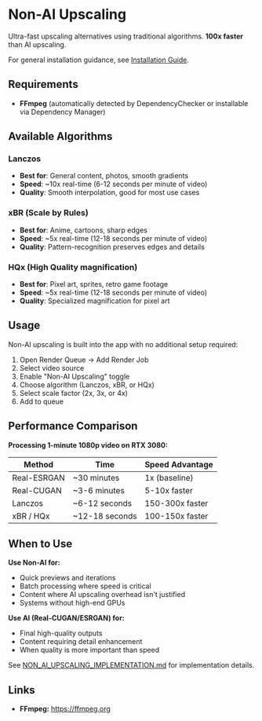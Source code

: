# Non-AI Upscaling

Ultra-fast upscaling alternatives using traditional algorithms. **100x faster** than AI upscaling.

For general installation guidance, see [Installation Guide](../installation.md).

## Requirements
- **FFmpeg** (automatically detected by DependencyChecker or installable via Dependency Manager)

## Available Algorithms

### Lanczos
- **Best for**: General content, photos, smooth gradients
- **Speed**: ~10x real-time (6-12 seconds per minute of video)
- **Quality**: Smooth interpolation, good for most use cases

### xBR (Scale by Rules)
- **Best for**: Anime, cartoons, sharp edges
- **Speed**: ~5x real-time (12-18 seconds per minute of video)
- **Quality**: Pattern-recognition preserves edges and details

### HQx (High Quality magnification)
- **Best for**: Pixel art, sprites, retro game footage
- **Speed**: ~5x real-time (12-18 seconds per minute of video)
- **Quality**: Specialized magnification for pixel art

## Usage

Non-AI upscaling is built into the app with no additional setup required:

1. Open Render Queue → Add Render Job
2. Select video source
3. Enable "Non-AI Upscaling" toggle
4. Choose algorithm (Lanczos, xBR, or HQx)
5. Select scale factor (2x, 3x, or 4x)
6. Add to queue

## Performance Comparison

**Processing 1-minute 1080p video on RTX 3080:**

| Method | Time | Speed Advantage |
|--------|------|-----------------|
| Real-ESRGAN | ~30 minutes | 1x (baseline) |
| Real-CUGAN | ~3-6 minutes | 5-10x faster |
| Lanczos | ~6-12 seconds | 150-300x faster |
| xBR / HQx | ~12-18 seconds | 100-150x faster |

## When to Use

**Use Non-AI for:**
- Quick previews and iterations
- Batch processing where speed is critical
- Content where AI upscaling overhead isn't justified
- Systems without high-end GPUs

**Use AI (Real-CUGAN/ESRGAN) for:**
- Final high-quality outputs
- Content requiring detail enhancement
- When quality is more important than speed

See [NON_AI_UPSCALING_IMPLEMENTATION.md](../../NON_AI_UPSCALING_IMPLEMENTATION.md) for implementation details.

## Links

- **FFmpeg:** https://ffmpeg.org

